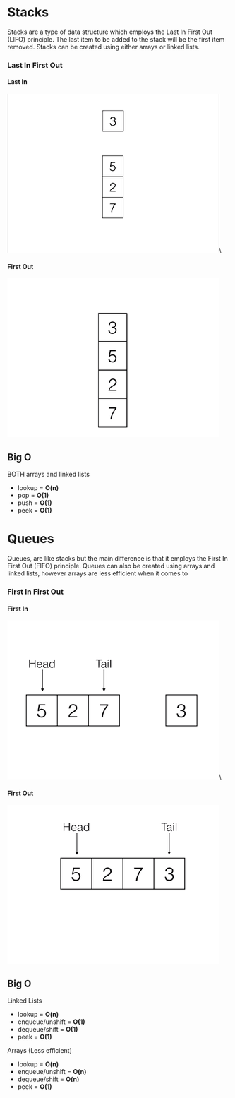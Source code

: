 # Stacks
Stacks are a type of data structure which employs the Last In First Out (LIFO) principle. The last item to be added to the stack will be the first item removed. Stacks can be created using either arrays or linked lists.

### Last In First Out
#### Last In
![](./images/push.gif)\
#### First Out
![](./images/pop.gif)

## Big O

BOTH arrays and linked lists
* lookup = __O(n)__
* pop = __O(1)__
* push = __O(1)__
* peek = __O(1)__

# Queues
Queues, are like stacks but the main difference is that it employs the First In First Out (FIFO) principle. Queues can also be created using arrays and linked lists, however arrays are less efficient when it comes to 

### First In First Out
#### First In
![](./images/enqueue.gif)\
####  First Out
![](./images/dequeue.gif)


## Big O

Linked Lists
* lookup = __O(n)__
* enqueue/unshift = __O(1)__
* dequeue/shift = __O(1)__
* peek = __O(1)__

Arrays (Less efficient)
* lookup = __O(n)__
* enqueue/unshift = __O(n)__
* dequeue/shift = __O(n)__
* peek = __O(1)__

